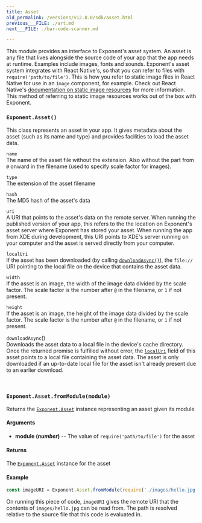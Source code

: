```yaml
---
title: Asset
old_permalink: /versions/v12.0.0/sdk/asset.html
previous___FILE: ./art.md
next___FILE: ./bar-code-scanner.md

---
```


This module provides an interface to Exponent's asset system. An asset is any file that lives alongside the source code of your app that the app needs at runtime. Examples include images, fonts and sounds. Exponent's asset system integrates with React Native's, so that you can refer to files with `require('path/to/file')`. This is how you refer to static image files in React Native for use in an `Image` component, for example. Check out React Native's [documentation on static image resources](https://facebook.github.io/react-native/docs/images.html#static-image-resources) for more information. This method of referring to static image resources works out of the box with Exponent.

### `Exponent.Asset()`  
This class represents an asset in your app. It gives metadata about the asset (such as its name and type) and provides facilities to load the asset data.

 `name`  
The name of the asset file without the extension. Also without the part from `@` onward in the filename (used to specify scale factor for images).

 `type`  
The extension of the asset filename

 `hash`  
The MD5 hash of the asset's data

 `uri`  
A URI that points to the asset's data on the remote server. When running the published version of your app, this refers to the the location on Exponent's asset server where Exponent has stored your asset. When running the app from XDE during development, this URI points to XDE's server running on your computer and the asset is served directly from your computer.

 `localUri`  
If the asset has been downloaded (by calling [`downloadAsync()`](https://docs.getexponent.com/versions/v12.0.0/guides#Exponent.Asset.downloadAsync "Exponent.Asset.downloadAsync")), the `file://` URI pointing to the local file on the device that contains the asset data.

 `width`  
If the asset is an image, the width of the image data divided by the scale factor. The scale factor is the number after `@` in the filename, or `1` if not present.

 `height`  
If the asset is an image, the height of the image data divided by the scale factor. The scale factor is the number after `@` in the filename, or `1` if not present.

 `downloadAsync`()  
Downloads the asset data to a local file in the device's cache directory. Once the returned promise is fulfilled without error, the [`localUri`](https://docs.getexponent.com/versions/v12.0.0/guides#Exponent.Asset.localUri "Exponent.Asset.localUri") field of this asset points to a local file containing the asset data. The asset is only downloaded if an up-to-date local file for the asset isn't already present due to an earlier download.

 
### `Exponent.Asset.fromModule(module)`
Returns the [`Exponent.Asset`](https://docs.getexponent.com/versions/v12.0.0/guides#Exponent.Asset "Exponent.Asset") instance representing an asset given its module

#### Arguments

* **module (_number_)** -- The value of `require('path/to/file')` for the asset

#### Returns
The [`Exponent.Asset`](https://docs.getexponent.com/versions/v12.0.0/guides#Exponent.Asset "Exponent.Asset") instance for the asset

#### Example

```javascript
const imageURI = Exponent.Asset.fromModule(require('./images/hello.jpg')).uri;
```

On running this piece of code, `imageURI` gives the remote URI that the contents of `images/hello.jpg` can be read from. The path is resolved relative to the source file that this code is evaluated in.
